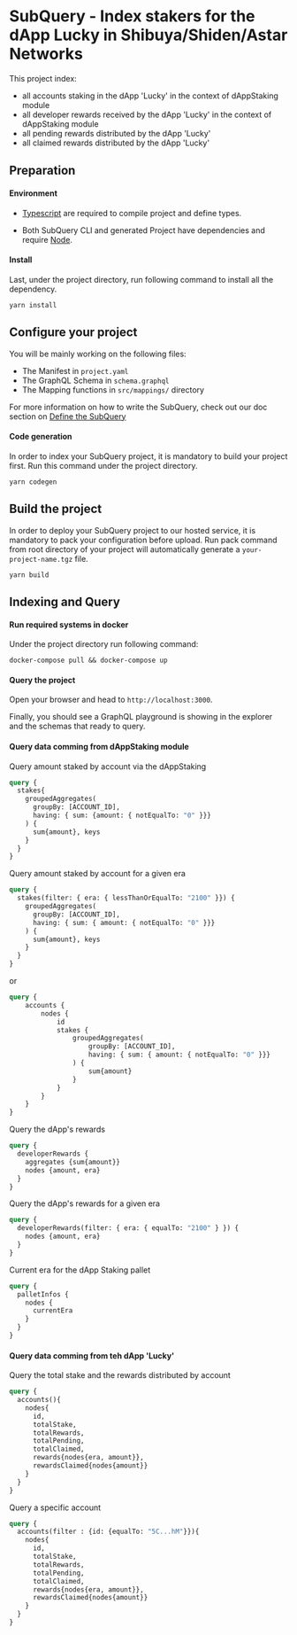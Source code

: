 # SubQuery - Index stakers for the dApp Lucky in Shibuya/Shiden/Astar Networks

This project index: 
- all accounts staking in the dApp 'Lucky' in the context of dAppStaking module
- all developer rewards received by the dApp 'Lucky' in the context of dAppStaking module
- all pending rewards distributed by the dApp 'Lucky' 
- all claimed rewards distributed by the dApp 'Lucky' 

## Preparation

#### Environment

- [Typescript](https://www.typescriptlang.org/) are required to compile project and define types.

- Both SubQuery CLI and generated Project have dependencies and require [Node](https://nodejs.org/en/).

#### Install 

Last, under the project directory, run following command to install all the dependency.

```
yarn install
```

## Configure your project

You will be mainly working on the following files:

- The Manifest in `project.yaml`
- The GraphQL Schema in `schema.graphql`
- The Mapping functions in `src/mappings/` directory

For more information on how to write the SubQuery,
check out our doc section on [Define the SubQuery](https://doc.subquery.network/define_a_subquery.html)

#### Code generation

In order to index your SubQuery project, it is mandatory to build your project first.
Run this command under the project directory.

```
yarn codegen
```

## Build the project

In order to deploy your SubQuery project to our hosted service, it is mandatory to pack your configuration before upload.
Run pack command from root directory of your project will automatically generate a `your-project-name.tgz` file.

```
yarn build
```

## Indexing and Query

#### Run required systems in docker

Under the project directory run following command:

```
docker-compose pull && docker-compose up
```

#### Query the project

Open your browser and head to `http://localhost:3000`.

Finally, you should see a GraphQL playground is showing in the explorer and the schemas that ready to query.


#### Query data comming from dAppStaking module

Query amount staked by account via the dAppStaking
```graphql
query {
  stakes{
    groupedAggregates(
      groupBy: [ACCOUNT_ID], 
      having: { sum: {amount: { notEqualTo: "0" }}}
    ) {
      sum{amount}, keys
    }
  }
}
```

Query amount staked by account for a given era
```graphql
query {
  stakes(filter: { era: { lessThanOrEqualTo: "2100" }}) {
    groupedAggregates(
      groupBy: [ACCOUNT_ID], 
      having: { sum: { amount: { notEqualTo: "0" }}}
    ) {
      sum{amount}, keys
    }
  }
}
```
or 
```graphql
query {
    accounts {
        nodes {
            id
            stakes {        
                groupedAggregates(
                    groupBy: [ACCOUNT_ID], 
                    having: { sum: { amount: { notEqualTo: "0" }}}
                ) {     
      		        sum{amount}
      	        }
            }
  	    }
    }   
}
```

Query the dApp's rewards
```graphql
query {
  developerRewards {
    aggregates {sum{amount}}
    nodes {amount, era}
  }
}
```

Query the dApp's rewards for a given era
```graphql
query {
  developerRewards(filter: { era: { equalTo: "2100" } }) {
    nodes {amount, era}
  }
}
```

Current era for the dApp Staking pallet
```graphql
query {
  palletInfos {
    nodes {
      currentEra
    }
  }
}
```

#### Query data comming from teh dApp 'Lucky'  

Query the total stake and the rewards distributed by account
```graphql
query {  
  accounts(){
    nodes{
      id, 
      totalStake, 
      totalRewards, 
      totalPending, 
      totalClaimed,
      rewards{nodes{era, amount}},
      rewardsClaimed{nodes{amount}}
    }    
  }
}
```



Query a specific account
```graphql
query {  
  accounts(filter : {id: {equalTo: "5C...hM"}}){
    nodes{
      id,
      totalStake, 
      totalRewards, 
      totalPending, 
      totalClaimed,
      rewards{nodes{era, amount}},
      rewardsClaimed{nodes{amount}}
    }  
  } 
}
```
